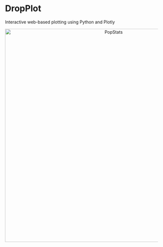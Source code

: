 # DropPlot
Interactive web-based plotting using Python and Plotly
<div>
    <a href="https://plot.ly/~CrispyCrafter/7/?share_key=mAMiBaUGSbjGzRu61ZhTJN" target="_blank" title="PopStats" style="display: block; text-align: center;"><img src="https://plot.ly/~CrispyCrafter/7.png?share_key=mAMiBaUGSbjGzRu61ZhTJN" alt="PopStats" style="max-width: 100%;width: 700px;"  width="700" onerror="this.onerror=null;this.src='https://plot.ly/404.png';" /></a>
<div>
<script data-plotly="CrispyCrafter:7" sharekey-plotly="mAMiBaUGSbjGzRu61ZhTJN" src="https://plot.ly/embed.js" async></script>
</div>
</div>
